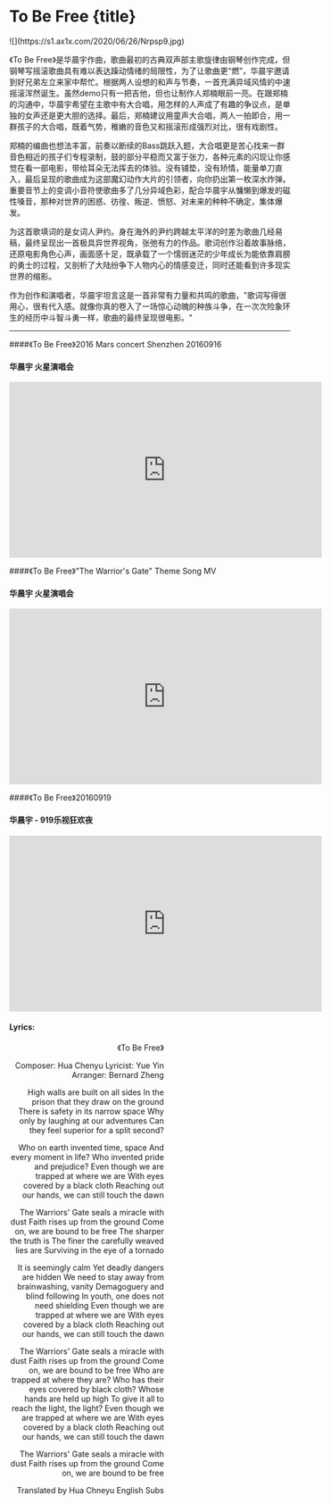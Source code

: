 # To Be Free {title}
<div class="background" markdown="1">
![](https://s1.ax1x.com/2020/06/26/Nrpsp9.jpg)
</div>

《To Be Free》是华晨宇作曲，歌曲最初的古典双声部主歌旋律由钢琴创作完成，但钢琴写摇滚歌曲具有难以表达躁动情绪的局限性，为了让歌曲更“燃”，华晨宇邀请到好兄弟左立来家中帮忙。根据两人设想的和声与节奏，一首充满异域风情的中速摇滚浑然诞生。虽然demo只有一把吉他，但也让制作人郑楠眼前一亮。在跟郑楠的沟通中，华晨宇希望在主歌中有大合唱，用怎样的人声成了有趣的争议点，是单独的女声还是更大胆的选择。最后，郑楠建议用童声大合唱，两人一拍即合，用一群孩子的大合唱，既着气势，稚嫩的音色又和摇滚形成强烈对比，很有戏剧性。

郑楠的编曲也想法丰富，前奏以断续的Bass跳跃入题，大合唱更是苦心找来一群音色相近的孩子们专程录制，鼓的部分平稳而又富于张力，各种元素的闪现让你感觉在看一部电影，带给耳朵无法挥去的体验。没有铺垫，没有矫情，能量单刀直入，最后呈现的歌曲成为这部魔幻动作大片的引领者，向你扔出第一枚深水炸弹。重要音节上的变调小音符使歌曲多了几分异域色彩，配合华晨宇从慵懒到爆发的磁性嗓音，那种对世界的困惑、彷徨、叛逆、愤怒、对未来的种种不确定，集体爆发。

为这首歌填词的是女词人尹约。身在海外的尹约跨越太平洋的时差为歌曲几经易稿，最终呈现出一首极具异世界视角，张弛有力的作品。歌词创作沿着故事脉络，还原电影角色心声，画面感十足，既承载了一个懦弱迷茫的少年成长为能依靠肩膀的勇士的过程，又剖析了大陆纷争下人物内心的情感变迁，同时还能看到许多现实世界的缩影。

作为创作和演唱者，华晨宇坦言这是一首非常有力量和共鸣的歌曲，"歌词写得很用心，很有代入感。就像你真的卷入了一场惊心动魄的种族斗争，在一次次险象环生的经历中斗智斗勇一样，歌曲的最终呈现很电影。"

---------------------------------

####《To Be Free》2016 Mars concert Shenzhen 20160916
#### 华晨宇 火星演唱会

<iframe width="560" height="315" src="https://www.youtube.com/embed/EI96RWkw27M" frameborder="0" allow="accelerometer; autoplay; encrypted-media; gyroscope; picture-in-picture" allowfullscreen></iframe>

####《To Be Free》"The Warrior's Gate" Theme Song MV
#### 华晨宇 火星演唱会

<iframe width="560" height="315" src="https://www.youtube.com/embed/dSuIbOfcPhQ" frameborder="0" allow="accelerometer; autoplay; encrypted-media; gyroscope; picture-in-picture" allowfullscreen></iframe>

####《To Be Free》20160919
#### 华晨宇 - 919乐视狂欢夜

<iframe width="560" height="315" src="https://www.youtube.com/embed/xv9mecYZU70" frameborder="0" allow="accelerometer; autoplay; encrypted-media; gyroscope; picture-in-picture" allowfullscreen></iframe>

#### Lyrics:
<div class="box">
<div class="lyrics" style="width: 55%; text-align: right">
《To Be Free》
   
Composer: Hua Chenyu
Lyricist: Yue Yin
Arranger: Bernard Zheng
    
High walls are built on all sides
In the prison that they draw on the ground
There is safety in its narrow space
Why only by laughing at our adventures
Can they feel superior for a split second?

Who on earth invented time, space
And every moment in life?
Who invented pride and prejudice?
Even though we are trapped at where we are
With eyes covered by a black cloth
Reaching out our hands,
we can still touch the dawn

The Warriors' Gate seals a miracle with dust
Faith rises up from the ground
Come on, we are bound to be free
The sharper the truth is
The finer the carefully weaved lies are
Surviving in the eye of a tornado

It is seemingly calm
Yet deadly dangers are hidden
We need to stay away from brainwashing, vanity
Demagoguery and blind following
In youth, one does not need shielding
Even though we are trapped at where we are
With eyes covered by a black cloth
Reaching out our hands,
we can still touch the dawn

The Warriors' Gate seals a miracle with dust
Faith rises up from the ground
Come on, we are bound to be free
Who are trapped at where they are?
Who has their eyes covered by black cloth?
Whose hands are held up high
To give it all to reach the light, the light?
Even though we are trapped at where we are
With eyes covered by a black cloth
Reaching out our hands,
we can still touch the dawn

The Warriors' Gate seals a miracle with dust
Faith rises up from the ground
Come on, we are bound to be free

Translated by Hua Chneyu English Subs
</div>
